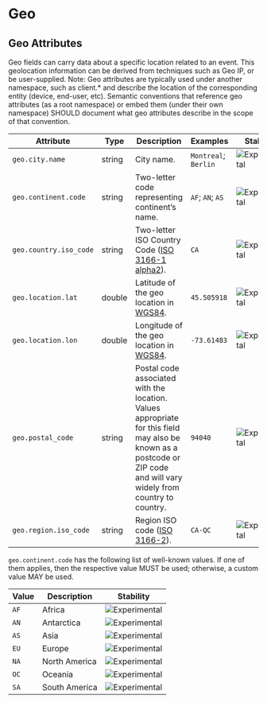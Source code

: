 <!--- Hugo front matter used to generate the website version of this page:
--->

<!-- NOTE: THIS FILE IS AUTOGENERATED. DO NOT EDIT BY HAND. -->
<!-- see templates/registry/markdown/attribute_namespace.md.j2 -->

# Geo

## Geo Attributes

Geo fields can carry data about a specific location related to an event. This geolocation information can be derived from techniques such as Geo IP, or be user-supplied.
Note: Geo attributes are typically used under another namespace, such as client.\* and describe the location of the corresponding entity (device, end-user, etc). Semantic conventions that reference geo attributes (as a root namespace) or embed them (under their own namespace) SHOULD document what geo attributes describe in the scope of that convention.

| Attribute              | Type   | Description                                                                                                                                                           | Examples             | Stability                                                        |
| ---------------------- | ------ | --------------------------------------------------------------------------------------------------------------------------------------------------------------------- | -------------------- | ---------------------------------------------------------------- |
| `geo.city.name`        | string | City name.                                                                                                                                                            | `Montreal`; `Berlin` | ![Experimental](https://img.shields.io/badge/-experimental-blue) |
| `geo.continent.code`   | string | Two-letter code representing continent’s name.                                                                                                                        | `AF`; `AN`; `AS`     | ![Experimental](https://img.shields.io/badge/-experimental-blue) |
| `geo.country.iso_code` | string | Two-letter ISO Country Code ([ISO 3166-1 alpha2](https://en.wikipedia.org/wiki/ISO_3166-1#Codes)).                                                                    | `CA`                 | ![Experimental](https://img.shields.io/badge/-experimental-blue) |
| `geo.location.lat`     | double | Latitude of the geo location in [WGS84](https://en.wikipedia.org/wiki/World_Geodetic_System#WGS84).                                                                   | `45.505918`          | ![Experimental](https://img.shields.io/badge/-experimental-blue) |
| `geo.location.lon`     | double | Longitude of the geo location in [WGS84](https://en.wikipedia.org/wiki/World_Geodetic_System#WGS84).                                                                  | `-73.61483`          | ![Experimental](https://img.shields.io/badge/-experimental-blue) |
| `geo.postal_code`      | string | Postal code associated with the location. Values appropriate for this field may also be known as a postcode or ZIP code and will vary widely from country to country. | `94040`              | ![Experimental](https://img.shields.io/badge/-experimental-blue) |
| `geo.region.iso_code`  | string | Region ISO code ([ISO 3166-2](https://en.wikipedia.org/wiki/ISO_3166-2)).                                                                                             | `CA-QC`              | ![Experimental](https://img.shields.io/badge/-experimental-blue) |

`geo.continent.code` has the following list of well-known values. If one of them applies, then the respective value MUST be used; otherwise, a custom value MAY be used.

| Value | Description   | Stability                                                        |
| ----- | ------------- | ---------------------------------------------------------------- |
| `AF`  | Africa        | ![Experimental](https://img.shields.io/badge/-experimental-blue) |
| `AN`  | Antarctica    | ![Experimental](https://img.shields.io/badge/-experimental-blue) |
| `AS`  | Asia          | ![Experimental](https://img.shields.io/badge/-experimental-blue) |
| `EU`  | Europe        | ![Experimental](https://img.shields.io/badge/-experimental-blue) |
| `NA`  | North America | ![Experimental](https://img.shields.io/badge/-experimental-blue) |
| `OC`  | Oceania       | ![Experimental](https://img.shields.io/badge/-experimental-blue) |
| `SA`  | South America | ![Experimental](https://img.shields.io/badge/-experimental-blue) |
